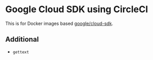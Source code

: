 # Google Cloud SDK using CircleCI

This is for Docker images based [google/cloud-sdk](https://hub.docker.com/r/google/cloud-sdk/).

## Additional
- `gettext`

